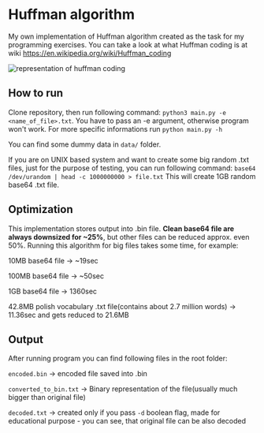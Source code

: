 # Huffman algorithm
My own implementation of Huffman algorithm created as the task for my programming exercises. You can take a look at what Huffman coding is at wiki https://en.wikipedia.org/wiki/Huffman_coding

![representation of huffman coding](https://upload.wikimedia.org/wikipedia/commons/thumb/c/c6/Huffman_%28To_be_or_not_to_be%29.svg/250px-Huffman_%28To_be_or_not_to_be%29.svg.png)

## How to run
Clone repository, then run following command: ` python3 main.py -e <name_of_file>.txt `.
You have to pass an -e argument, otherwise program won't work. For more specific informations run `python main.py -h`

You can find some dummy data in `data/` folder. 

If you are on UNIX based system and want to create some big random .txt files, just for the purpose of testing, you can run following command:
`base64 /dev/urandom | head -c 1000000000 > file.txt`
This will create 1GB random base64 .txt file.

## Optimization
This implementation stores output into .bin file. **Clean base64 file are always downsized for ~25%**, but other files can be reduced approx. even 50%. 
Running this algorithm for big files takes some time, for example:

10MB base64 file -> ~19sec

100MB base64 file -> ~50sec

1GB base64 file -> 1360sec

42.8MB polish vocabulary .txt file(contains about 2.7 million words) -> 11.36sec and gets reduced to 21.6MB

## Output
After running program you can find following files in the root folder:

`encoded.bin` -> encoded file saved into .bin

`converted_to_bin.txt` -> Binary representation of the file(usually much bigger than original file)

`decoded.txt` -> created only if you pass `-d` boolean flag, made for educational purpose - you can see, that original file can be also decoded
